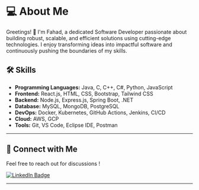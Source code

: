 # 💻 About Me

Greetings! 👋 I'm Fahad, a dedicated Software Developer passionate about building robust, scalable, and efficient solutions using cutting-edge technologies. I enjoy transforming ideas into impactful software and continuously pushing the boundaries of my skills.

## 🛠️ Skills

- **Programming Languages:** Java, C, C++, C#, Python, JavaScript
- **Frontend:** React.js, HTML, CSS, Bootstrap, Tailwind CSS  
- **Backend:** Node.js, Express.js, Spring Boot, .NET  
- **Database:** MySQL, MongoDB, PostgreSQL  
- **DevOps:** Docker, Kubernetes, GitHub Actions, Jenkins, CI/CD  
- **Cloud:** AWS, GCP  
- **Tools:** Git, VS Code, Eclipse IDE, Postman   

---

## 🔗 **Connect with Me**  

Feel free to reach out for discussions !

[![LinkedIn Badge](https://img.shields.io/badge/LinkedIn-Fahad%20Khan-blue?logo=linkedin&style=flat-square)](https://www.linkedin.com/in/fahad-khan-50b141233/)  

---
